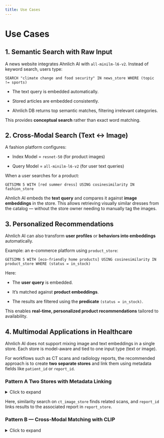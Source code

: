 ```yaml
---
title: Use Cases
---
```


# Use Cases

## 1. Semantic Search with Raw Input

A news website integrates Ahnlich AI with `all-minilm-l6-v2`. Instead of keyword search, users type:

```
SEARCH "climate change and food security" IN news_store WHERE (topic != sports)
```

- The text query is embedded automatically.

- Stored articles are embedded consistently.

- Ahnlich DB returns top semantic matches, filtering irrelevant categories.

This provides **conceptual search** rather than exact word matching.

## 2. Cross-Modal Search (Text ↔ Image)

A fashion platform configures:
- Index Model = `resnet-50` (for product images)

- Query Model = `all-minilm-l6-v2` (for user text queries)

When a user searches for a product:

```
GETSIMN 5 WITH [red summer dress] USING cosinesimilarity IN fashion_store
```

Ahnlich AI embeds the **text query** and compares it against **image embeddings** in the store. This allows retrieving visually similar dresses from the catalog — without the store owner needing to manually tag the images.

## 3. Personalized Recommendations
Ahnlich AI can also transform **user profiles** or **behaviors into embeddings** automatically.

Example: an e-commerce platform using `product_store`:

```
GETSIMN 5 WITH [eco-friendly home products] USING cosinesimilarity IN product_store WHERE (status = in_stock)
```

Here:
- The **user query** is embedded.

- It’s matched against **product embeddings**.

- The results are filtered using the **predicate** `(status = in_stock)`.

This enables **real-time, personalized product recommendations** tailored to availability.

## 4. Multimodal Applications in Healthcare
Ahnlich AI does not support mixing image and text embeddings in a single store. Each store is model-aware and tied to one input type (text or image).

For workflows such as CT scans and radiology reports, the recommended approach is to create **two separate stores** and link them using metadata fields like `patient_id` or `report_id`.

### Pattern A  Two Stores with Metadata Linking

<details>
  <summary>Click to expand</summary>

  ```
  create an image store
  CREATESTORE ct_image_store QUERYMODEL resnet-50 INDEXMODEL resnet-50 STOREORIGINAL;
  CREATEPREDINDEX (patient_id, report_id) IN ct_image_store;

  create a text report store
  CREATESTORE report_store QUERYMODEL all-minilm-l6-v2 INDEXMODEL all-minilm-l6-v2 STOREORIGINAL;
  CREATEPREDINDEX (patient_id, report_id) IN report_store;

  insert CT scan
  SET (([<image-vector>], {patient_id: "P123", report_id: "R789"})) IN ct_image_store;

  insert report
  SET ((["Findings: ground-glass opacities ..."], {patient_id: "P123", report_id: "R789"})) IN report_store;

  query CT scans
  GETSIMN 5 WITH [<image-vector>] USING cosinesimilarity IN ct_image_store;
  fetch linked report
  GETPRED (report_id = "R789") IN report_store;
  ```
</details>

Here, similarity search on `ct_image_store` finds related scans, and `report_id` links results to the associated report in `report_store`.

### Pattern B — Cross-Modal Matching with CLIP

<details>
  <summary>Click to expand</summary>
  ```
  -- create a cross-modal store (text ↔ image)
  CREATESTORE clip_image_store QUERYMODEL CLIP_VIT_B32_TEXT INDEXMODEL CLIP_VIT_B32_IMAGE STOREORIGINAL;
  CREATEPREDINDEX (patient_id, report_id) IN clip_image_store;

  insert CT scan
  SET (([<image-vector>], {patient_id: "P123", report_id: "R789"})) IN clip_image_store;

  query with text (embedded via CLIP text model)
  GETSIMN 5 WITH ["ground-glass opacity in left lung"] USING cosinesimilarity IN clip_image_store
  ```
</details>

## 5. Real-Time Assistance
A chatbot connected to Ahnlich AI can provide real-time recommendations by retrieving similar past support tickets.

Example flow:
1. The user submits a query:
 `"I need help with my billing issue"`

2. The query is converted into embeddings automatically.

3. Retrieve the top N similar past tickets using `GETSIMN`:


    ```
    GETSIMN 5 WITH ["I need help with my billing issue"] USING cosinesimilarity IN support_store
    ```

4. Optionally, filter results using metadata with `GETPRED`:

    ```
    GETPRED (resolved = true) IN support_store
    ```

This workflow allows the chatbot to return relevant historical solutions with low latency, using similarity search combined with predicate filtering.

